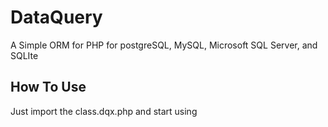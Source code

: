 # DataQuery
A Simple ORM for PHP for postgreSQL, MySQL, Microsoft SQL Server, and SQLIte

## How To Use
Just import the class.dqx.php and start using
